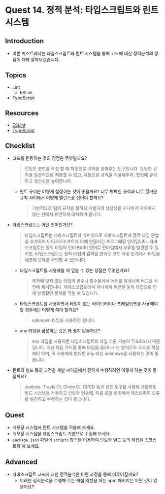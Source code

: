 # Quest 14. 정적 분석: 타입스크립트와 린트 시스템

## Introduction

- 이번 퀘스트에서는 타입스크립트와 린트 시스템을 통해 코드에 대한 정적분석의 장점에 대해 알아보겠습니다.

## Topics

- Lint
  - ESLint
- TypeScript

## Resources

- [ESLint](https://eslint.org/)
- [TypeScript](https://www.typescriptlang.org/)

## Checklist

- 코드를 린팅하는 것의 장점은 무엇일까요?
  > 린팅은 코드를 작성 할 때 자동으로 규약을 맞춰주는 도구입니다. 동일한 규칙을 일관적으로 적용할 수 있고, 자동으로 규칙을 적용해주어, 협업에 유리하고 생산성을 높여줍니다.
  - 린트 규칙은 어떻게 설정하는 것이 좋을까요? 너무 빡빡한 규칙과 너무 헐거운 규칙 사이에서 어떻게 밸런스를 잡아야 할까요?
    > 기본적으로 팀의 규칙을 정하되 개발자의 생산성을 지나치게 저해하지 않는 선에서 유연하게 대처해야 합니다.
- 타입스크립트는 어떤 언어인가요?
  > 타입스크립트는 자바스크립트의 슈퍼셋으로 자바스크립트에 정적 타입 문법을 추가하여 마이크로소프트에 의해 만들어진 프로그래밍 언어입니다. 자바스크립트는 동적 타입의 인터프리터 언어로 런타임에서 오류를 발견할 수 있지만, 타입스크립트는 정적 타입의 컴파일 언어로 코드 작성 단계에서 타입을 체크해 오류를 확인할 수 있습니다.
  - 타입스크립트를 사용했을 때 얻을 수 있는 장점은 무엇인가요?
    > 목적에 맞지 않는 타입의 변수나 함수들에서 에러를 발생시켜 버그를 사전에 제거합니다. 자바스크립트에서 지나치게 유연한 동적 타입으로 인해 발생했던 문제를 막을 수 있습니다.
  - 타입스크립트를 사용하면서 타입이 없는 라이브러리나 프레임워크를 사용해야 할 경우에는 어떻게 해야 할까요?
    > unknown 타입을 사용하면 됩니다.
  - any 타입을 남용하는 것은 왜 좋지 않을까요?
    > any 타입을 사용하면 타입스크립트의 타입 추론 기능이 무효화되기 때문입니다. 대신 타입 가드를 통해 타입을 좁혀나가는 방식으로 코드를 작성해야 하며, 꼭 사용해야 한다면 any 대신 unknown을 사용하는 것이 좋습니다.
- 린트와 빌드 등의 과정을 개발 싸이클에서 편하게 수행하려면 어떻게 하는 것이 좋을까요?
  > Jenkins, Travis CI, Circle CI, CI/CD 등과 같은 도구를 사용해 자동화된 빌드 시스템을 사용하고 린트와 연동해, 이를 로컬 환경에서 테스트하여 오류를 발견하고 수정하는 것이 좋습니다.

## Quest

- 메모장 시스템에 린트 시스템을 적용해 보세요.
- 메모장 시스템을 타입스크립트 기반으로 수정해 보세요.
- `package.json` 파일의 `scripts` 항목을 이용하여 린트와 빌드 등의 작업을 스크립트화 해 보세요.

## Advanced

- 자바스크립트 코드에 대한 정적분석은 어떤 과정을 통해 이루어질까요?
  - 이러한 정적분석을 수행해 주는 핵심 역할을 하는 npm 패키지는 어떤 것이 있을까요?
